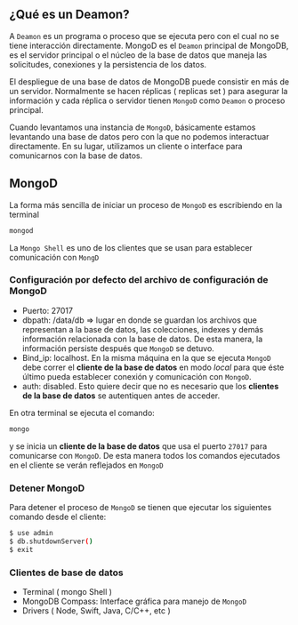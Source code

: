 ## ¿Qué es un Deamon?
A `Deamon` es un programa o proceso que se ejecuta pero con el cual no se tiene interacción directamente. MongoD es el `Deamon` principal de MongoDB, es el servidor principal o el núcleo de la base de datos que maneja las solicitudes, conexiones y la persistencia de los datos.

El despliegue de una base de datos de MongoDB puede consistir en más de un servidor. Normalmente se hacen réplicas ( replicas set ) para asegurar la información y cada réplica o servidor tienen `MongoD` como `Deamon` o proceso principal.

Cuando levantamos una instancia de `MongoD`, básicamente estamos levantando una base de datos pero con la que no podemos interactuar directamente. En su lugar, utilizamos un cliente o interface para comunicarnos con la base de datos.

## MongoD
La forma más sencilla de iniciar un proceso de `MongoD` es escribiendo en la terminal
```bash
mongod
```

La `Mongo Shell` es uno de los clientes que se usan para establecer comunicación con `MongD`

### Configuración por defecto del archivo de configuración de MongoD
- Puerto: 27017
- dbpath: /data/db => lugar en donde se guardan los archivos que representan a la base de datos, las colecciones, indexes y demás información relacionada con la base de datos. De esta manera, la información persiste después que `MongoD` se detuvo.
- Bind_ip: localhost. En la misma máquina en la que se ejecuta `MongoD` debe correr el **cliente de la base de datos** en modo *local* para que éste último pueda establecer conexión y comunicación con `MongoD`.
- auth: disabled. Esto quiere decir que no es necesario que los **clientes de la base de datos** se autentiquen antes de acceder.

En otra terminal se ejecuta el comando:
```bash
mongo
```
y se inicia un **cliente de la base de datos** que usa el puerto `27017` para comunicarse con `MongoD`. De esta manera todos los comandos ejecutados en el cliente se verán reflejados en `MongoD`

### Detener MongoD
Para detener el proceso de `MongoD` se tienen que ejecutar los siguientes comando desde el cliente:
```bash
$ use admin
$ db.shutdownServer()
$ exit
```

### Clientes de base de datos
- Terminal ( mongo Shell )
- MongoDB Compass: Interface gráfica para manejo de `MongoD`
- Drivers ( Node, Swift, Java, C/C++, etc )

